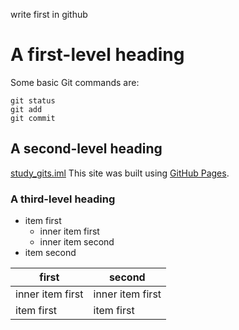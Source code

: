 write first in github

# A first-level heading
Some basic Git commands are:
```
git status
git add
git commit
```
## A second-level heading
[study_gits.iml](./study_gits.iml)
This site was built using [GitHub Pages](https://pages.github.com/).


### A third-level heading
- item first
   - inner item first
   - inner item second   
- item second

| first | second |
| -- | -- |
|inner item first|inner item first|
| item first| item first|



  
